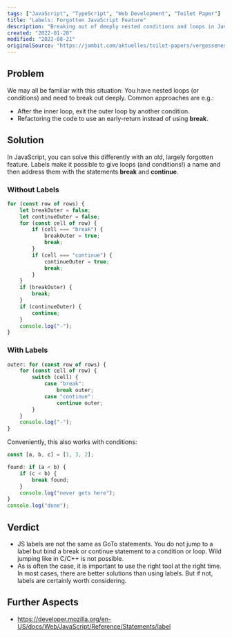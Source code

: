 ```yaml
---
tags: ["JavaScript", "TypeScript", "Web Development", "Toilet Paper"]
title: "Labels: Forgotten JavaScript Feature"
description: "Breaking out of deeply nested conditions and loops in JavaScript? Find out how in this Toilet Paper."
created: "2022-01-28"
modified: "2022-08-21"
originalSource: "https://jambit.com/aktuelles/toilet-papers/vergessenes-javascript-feature-labels/"
---
```


## Problem

We may all be familiar with this situation: You have nested loops (or conditions) and need to break out deeply.
Common approaches are e.g.:

-   After the inner loop, exit the outer loop by another condition.
-   Refactoring the code to use an early-return instead of using **break**.

## Solution

In JavaScript, you can solve this differently with an old, largely forgotten feature. Labels make it possible to give loops (and conditions!) a name and then address them with the statements **break** and **continue**.

### Without Labels

```ts
for (const row of rows) {
    let breakOuter = false;
    let continueOuter = false;
    for (const cell of row) {
        if (cell === "break") {
            breakOuter = true;
            break;
        }
        if (cell === "continue") {
            continueOuter = true;
            break;
        }
    }
    if (breakOuter) {
        break;
    }
    if (continueOuter) {
        continue;
    }
    console.log("-");
}
```

### With Labels

```ts
outer: for (const row of rows) {
    for (const cell of row) {
        switch (cell) {
            case "break":
                break outer;
            case "continue":
                continue outer;
        }
    }
    console.log("-");
}
```

Conveniently, this also works with conditions:

```ts
const [a, b, c] = [1, 3, 2];

found: if (a < b) {
    if (c < b) {
        break found;
    }
    console.log("never gets here");
}
console.log("done");
```

## Verdict

-   JS labels are not the same as GoTo statements. You do not jump to a label but bind a break or continue statement to a condition or loop. Wild jumping like in C/C++ is not possible.
-   As is often the case, it is important to use the right tool at the right time. In most cases, there are better solutions than using labels. But if not, labels are certainly worth considering.

## Further Aspects

-   https://developer.mozilla.org/en-US/docs/Web/JavaScript/Reference/Statements/label
